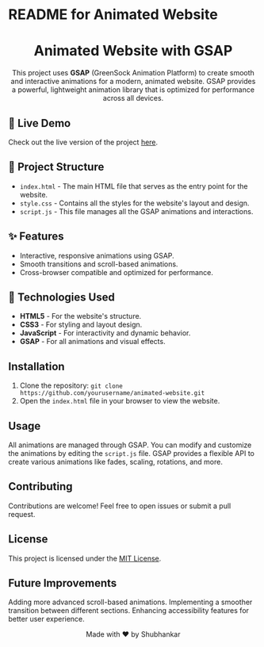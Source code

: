 
  <h1>README for Animated Website</h1>
</head>
<body>

<h1 align="center">Animated Website with GSAP</h1>

<p align="center">
  This project uses <strong>GSAP</strong> (GreenSock Animation Platform) to create smooth and interactive animations for a modern, animated website. GSAP provides a powerful, lightweight animation library that is optimized for performance across all devices.
</p>

<h2>🔗 Live Demo</h2>
<p>Check out the live version of the project <a href="https://yourwebsite.com" target="_blank">here</a>.</p>

<h2>📂 Project Structure</h2>
<ul>
  <li><code>index.html</code> - The main HTML file that serves as the entry point for the website.</li>
  <li><code>style.css</code> - Contains all the styles for the website's layout and design.</li>
  <li><code>script.js</code> - This file manages all the GSAP animations and interactions.</li>
</ul>

<h2>✨ Features</h2>
<ul>
  <li>Interactive, responsive animations using GSAP.</li>
  <li>Smooth transitions and scroll-based animations.</li>
  <li>Cross-browser compatible and optimized for performance.</li>
</ul>

<h2>🚀 Technologies Used</h2>
<ul>
  <li><strong>HTML5</strong> - For the website's structure.</li>
  <li><strong>CSS3</strong> - For styling and layout design.</li>
  <li><strong>JavaScript</strong> - For interactivity and dynamic behavior.</li>
  <li><strong>GSAP</strong> - For all animations and visual effects.</li>
</ul>

<h2>Installation</h2>
<ol>
  <li>Clone the repository: <code>git clone https://github.com/yourusername/animated-website.git</code></li>
  <li>Open the <code>index.html</code> file in your browser to view the website.</li>
</ol>

<h2>Usage</h2>
<p>All animations are managed through GSAP. You can modify and customize the animations by editing the <code>script.js</code> file. GSAP provides a flexible API to create various animations like fades, scaling, rotations, and more.</p>

<h2>Contributing</h2>
<p>Contributions are welcome! Feel free to open issues or submit a pull request.</p>

<h2>License</h2>
<p>This project is licensed under the <a href="LICENSE" target="_blank">MIT License</a>.</p>

<h2>Future Improvements</h2>
<p>Adding more advanced scroll-based animations.
Implementing a smoother transition between different sections.
Enhancing accessibility features for better user experience.
</p>
<p align="center">Made with ❤️ by Shubhankar</p>

</body>
</html>
